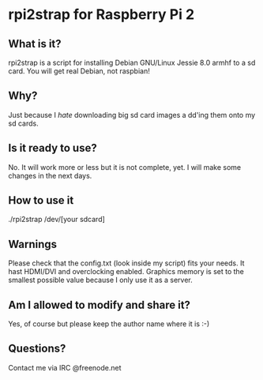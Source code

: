 # rpi2strap for Raspberry Pi 2

## What is it?
rpi2strap is a script for installing Debian GNU/Linux Jessie 8.0 armhf to a sd card. You will get real Debian, not raspbian!

## Why?
Just because I *hate* downloading big sd card images a dd'ing them onto my sd cards.

## Is it ready to use?
No. It will work more or less but it is not complete, yet. I will make some changes in the next days.

## How to use it
./rpi2strap /dev/[your sdcard]

## Warnings
Please check that the config.txt (look inside my script) fits your needs. It hast HDMI/DVI and overclocking enabled. Graphics memory is set to the smallest possible value because I only use it as a server.

## Am I allowed to modify and share it?
Yes, of course but please keep the author name where it is :-)

## Questions?
Contact me via IRC @freenode.net